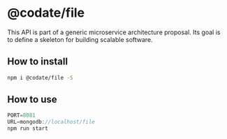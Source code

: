 # @codate/file

This API is part of a generic microservice architecture proposal. 
Its goal is to define a skeleton for building scalable software.

## How to install

```bash
npm i @codate/file -S

```

## How to use

```js
PORT=8081
URL=mongodb://localhost/file
npm run start 

```

